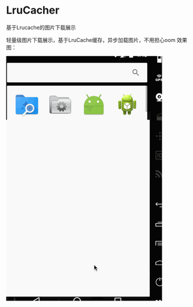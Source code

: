 # LruCacher
基于Lrucache的图片下载展示

轻量级图片下载展示，基于LruCache缓存，异步加载图片，不用担心oom
效果图：

![image](https://github.com/Hongyantianhsu/LruCacher/blob/master/app/src/main/assetes/lrucacher.gif?raw=true)
